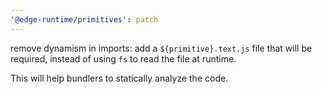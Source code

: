 ```yaml
---
'@edge-runtime/primitives': patch
---
```


remove dynamism in imports: add a `${primitive}.text.js` file that will be
required, instead of using `fs` to read the file at runtime.

This will help bundlers to statically analyze the code.
